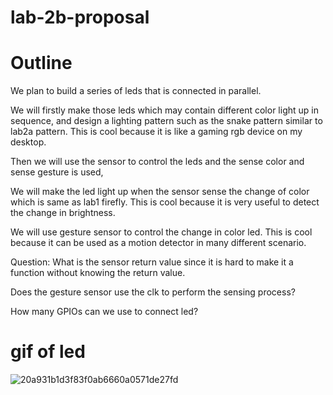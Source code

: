 # lab-2b-proposal
# Outline

We plan to build a series of leds that is connected in parallel.

We will firstly make those leds which may contain different color light up in sequence, and design a lighting pattern such as the snake pattern similar to lab2a pattern. This is cool because it is like a gaming rgb device on my desktop.

Then we will use the sensor to control the leds and the sense color and sense gesture is used, 

We will make the led light up when the sensor sense the change of color which is same as lab1 firefly. This is cool because it is very useful to detect the change in brightness.

We will use gesture sensor to control the change in color led. This is cool because it can be used as a motion detector in many different scenario. 


Question:
What is the sensor return value since it is hard to make it a function without knowing the return value.

Does the gesture sensor use the clk to perform the sensing process?

How many GPIOs can we use to connect led?

# gif of led
![20a931b1d3f83f0ab6660a0571de27fd](https://user-images.githubusercontent.com/113209201/197084205-44b0693a-5bb7-4eb1-a5a9-bde35e7276ae.gif)
